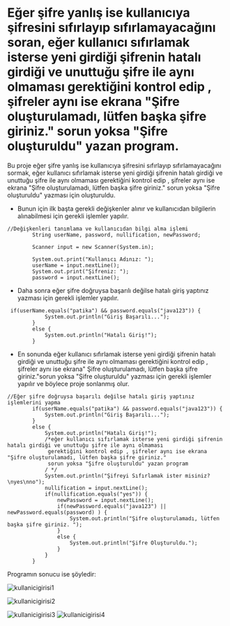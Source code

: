 # Eğer şifre yanlış ise kullanıcıya şifresini sıfırlayıp sıfırlamayacağını soran, eğer kullanıcı sıfırlamak isterse yeni girdiği şifrenin hatalı girdiği ve unuttuğu şifre ile aynı olmaması gerektiğini kontrol edip , şifreler aynı ise ekrana "Şifre oluşturulamadı, lütfen başka şifre giriniz." sorun yoksa "Şifre oluşturuldu" yazan program.

Bu proje eğer şifre yanlış ise kullanıcıya şifresini sıfırlayıp sıfırlamayacağını sormak, eğer kullanıcı sıfırlamak isterse yeni girdiği şifrenin hatalı girdiği ve 
unuttuğu şifre ile aynı olmaması gerektiğini kontrol edip , şifreler aynı ise ekrana "Şifre oluşturulamadı, lütfen başka şifre giriniz." sorun yoksa "Şifre oluşturuldu"
yazması için oluşturuldu.

- Bunun için ilk başta gerekli değişkenler alınır ve kullanıcıdan bilgilerin alınabilmesi için gerekli işlemler yapılır.

```
//Değişkenleri tanımlama ve kullanıcıdan bilgi alma işlemi
        String userName, password, nullification, newPassword;

        Scanner input = new Scanner(System.in);

        System.out.print("Kullanıcı Adınız: ");
        userName = input.nextLine();
        System.out.print("Şifreniz: ");
        password = input.nextLine();
```

- Daha sonra eğer şifre doğruysa başarılı değilse hatalı giriş yaptınız yazması için gerekli işlemler yapılır.

```
 if(userName.equals("patika") && password.equals("java123")) {
            System.out.println("Giriş Başarılı...");
        }
        else {
            System.out.println("Hatalı Giriş!");
        }
```

- En sonunda eğer kullanıcı sıfırlamak isterse yeni girdiği şifrenin hatalı girdiği ve unuttuğu şifre ile aynı olmaması gerektiğini kontrol edip , şifreler aynı ise 
ekrana" Şifre oluşturulamadı, lütfen başka şifre giriniz."sorun yoksa "Şifre oluşturuldu" yazması için gerekli işlemler yapılır ve böylece proje sonlanmış olur.

```
//Eğer şifre doğruysa başarılı değilse hatalı giriş yaptınız işlemlerini yapma
        if(userName.equals("patika") && password.equals("java123")) {
            System.out.println("Giriş Başarılı...");
        }
        else {
            System.out.println("Hatalı Giriş!");
            /*eğer kullanıcı sıfırlamak isterse yeni girdiği şifrenin hatalı girdiği ve unuttuğu şifre ile aynı olmaması
             gerektiğini kontrol edip , şifreler aynı ise ekrana "Şifre oluşturulamadı, lütfen başka şifre giriniz."
             sorun yoksa "Şifre oluşturuldu" yazan program
            / */
            System.out.println("Şifreyi Sıfırlamak ister misiniz?\nyes\nno");
            nullification = input.nextLine();
            if(nullification.equals("yes")) {
                newPassword = input.nextLine();
                if(newPassword.equals("java123") || newPassword.equals(password) ) {
                    System.out.println("Şifre oluşturulamadı, lütfen başka şifre giriniz. ");
                }
                else {
                    System.out.println("Şifre Oluşturuldu.");
                }
            }
        }
```

Programın sonucu ise şöyledir: 

![kullanicigirisi1](https://user-images.githubusercontent.com/86554799/181645174-c37f2511-f47d-4258-affd-60c8d31ee44d.jpg)

![kullanicigirisi2](https://user-images.githubusercontent.com/86554799/181645209-d07f8116-54a7-448b-9c27-12996e4bf157.jpg)

![kullanicigirisi3](https://user-images.githubusercontent.com/86554799/181645229-2ef26948-56d0-4368-80f0-ba73b8d00c05.jpg)
![kullanicigirisi4](https://user-images.githubusercontent.com/86554799/181645260-c97730df-9085-4209-b54b-07a83be394ac.jpg)
